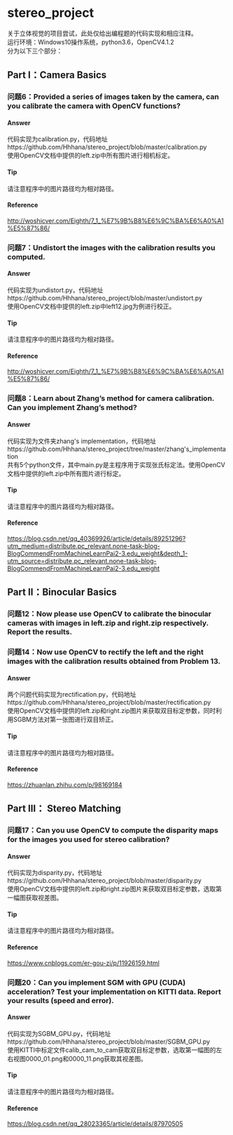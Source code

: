 # stereo_project
关于立体视觉的项目尝试，此处仅给出编程题的代码实现和相应注释。  
运行环境：Windows10操作系统，python3.6，OpenCV4.1.2  
分为以下三个部分： 
## Part Ⅰ：Camera Basics
### 问题6：Provided a series of images taken by the camera, can you calibrate the camera with OpenCV functions? 
#### Answer
代码实现为calibration.py，代码地址https://github.com/Hhhana/stereo_project/blob/master/calibration.py  
使用OpenCV文档中提供的left.zip中所有图片进行相机标定。  
#### Tip
请注意程序中的图片路径均为相对路径。   
#### Reference
http://woshicver.com/Eighth/7_1_%E7%9B%B8%E6%9C%BA%E6%A0%A1%E5%87%86/

### 问题7：Undistort the images with the calibration results you computed. 
#### Answer
代码实现为undistort.py，代码地址https://github.com/Hhhana/stereo_project/blob/master/undistort.py  
使用OpenCV文档中提供的left.zip中left12.jpg为例进行校正。  
#### Tip
请注意程序中的图片路径均为相对路径。   
#### Reference
http://woshicver.com/Eighth/7_1_%E7%9B%B8%E6%9C%BA%E6%A0%A1%E5%87%86/  

### 问题8：Learn about Zhang’s method for camera calibration. Can you implement Zhang’s method? 
#### Answer
代码实现为文件夹zhang's implementation，代码地址https://github.com/Hhhana/stereo_project/tree/master/zhang's_implementation  
共有5个python文件，其中main.py是主程序用于实现张氏标定法。使用OpenCV文档中提供的left.zip中所有图片进行标定。  
#### Tip
请注意程序中的图片路径均为相对路径。   
#### Reference
https://blog.csdn.net/qq_40369926/article/details/89251296?utm_medium=distribute.pc_relevant.none-task-blog-BlogCommendFromMachineLearnPai2-3.edu_weight&depth_1-utm_source=distribute.pc_relevant.none-task-blog-BlogCommendFromMachineLearnPai2-3.edu_weight

## Part Ⅱ：Binocular Basics
### 问题12：Now please use OpenCV to calibrate the binocular cameras with images in left.zip and right.zip respectively. Report the results.
### 问题14：Now use OpenCV to rectify the left and the right images with the calibration results obtained from Problem 13.
#### Answer
两个问题代码实现为rectification.py，代码地址https://github.com/Hhhana/stereo_project/blob/master/rectification.py    
使用OpenCV文档中提供的left.zip和right.zip图片来获取双目标定参数，同时利用SGBM方法对第一张图进行双目矫正。  
#### Tip
请注意程序中的图片路径均为相对路径。   
#### Reference
https://zhuanlan.zhihu.com/p/98169184  

## Part Ⅲ： Stereo Matching

### 问题17：Can you use OpenCV to compute the disparity maps for the images you used for stereo calibration? 
#### Answer
代码实现为disparity.py，代码地址https://github.com/Hhhana/stereo_project/blob/master/disparity.py  
使用OpenCV文档中提供的left.zip和right.zip图片来获取双目标定参数，选取第一幅图获取视差图。   
#### Tip
请注意程序中的图片路径均为相对路径。    
#### Reference
https://www.cnblogs.com/er-gou-zi/p/11926159.html  

### 问题20：Can you implement SGM with GPU (CUDA) acceleration? Test your implementation on KITTI data. Report your results (speed and error).
#### Answer
代码实现为SGBM_GPU.py，代码地址https://github.com/Hhhana/stereo_project/blob/master/SGBM_GPU.py  
使用KITTI中标定文件calib_cam_to_cam获取双目标定参数，选取第一幅图的左右视图0000_01.png和0000_11.png获取其视差图。   
#### Tip
请注意程序中的图片路径均为相对路径。  
#### Reference
https://blog.csdn.net/qq_28023365/article/details/87970505
